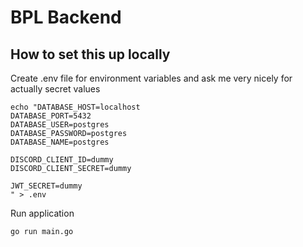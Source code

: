 # BPL Backend

## How to set this up locally

Create .env file for environment variables and ask me very nicely for actually secret values

```
echo "DATABASE_HOST=localhost
DATABASE_PORT=5432
DATABASE_USER=postgres
DATABASE_PASSWORD=postgres
DATABASE_NAME=postgres

DISCORD_CLIENT_ID=dummy
DISCORD_CLIENT_SECRET=dummy

JWT_SECRET=dummy
" > .env
```

Run application

```sh
go run main.go
```
